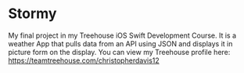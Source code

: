 # Stormy
My final project in my Treehouse iOS Swift Development Course.  It is a weather App that pulls data from an API using JSON and displays it in picture form on the display.  You can view my Treehouse profile here: https://teamtreehouse.com/christopherdavis12
